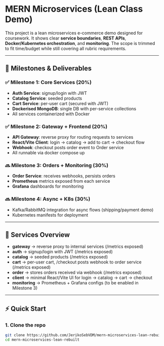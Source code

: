 ﻿# MERN Microservices (Lean Class Demo)

This project is a lean microservices e-commerce demo designed for coursework.
It shows clear **service boundaries**, **REST APIs**, **Docker/Kubernetes orchestration**, and **monitoring**.
The scope is trimmed to fit time/budget while still covering all rubric requirements.

---

## 🎯 Milestones & Deliverables

### ✅ Milestone 1: Core Services (20%)
- **Auth Service**: signup/login with JWT
- **Catalog Service**: seeded products
- **Cart Service**: per-user cart (secured with JWT)
- **Dockerised MongoDB**: single DB with per-service collections
- All services containerized with Docker

### ✅ Milestone 2: Gateway + Frontend (20%)
- **API Gateway**: reverse proxy for routing requests to services
- **React/Vite Client**: login → catalog → add to cart → checkout flow
- **Webhook**: checkout posts order event to Order service
- All runnable via docker compose up

### 🔜 Milestone 3: Orders + Monitoring (30%)
- **Order Service**: receives webhooks, persists orders
- **Prometheus** metrics exposed from each service
- **Grafana** dashboards for monitoring

### 🔜 Milestone 4: Async + K8s (30%)
- Kafka/RabbitMQ integration for async flows (shipping/payment demo)
- Kubernetes manifests for deployment

---

## 📂 Services Overview

- **gateway** → reverse proxy to internal services (/metrics exposed)
- **auth** → signup/login with JWT (/metrics exposed)
- **catalog** → seeded products (/metrics exposed)
- **cart** → per-user cart, /checkout posts webhook to order service (/metrics exposed)
- **order** → stores orders received via webhook (/metrics exposed)
- **client** → minimal React/Vite UI for login → catalog → cart → checkout
- **monitoring** → Prometheus + Grafana configs (to be enabled in Milestone 3)

---

## ⚡ Quick Start

### 1. Clone the repo
```sh
git clone https://github.com/JerikoSebVDM/mern-microservices-lean-rebuilt.git
cd mern-microservices-lean-rebuilt
